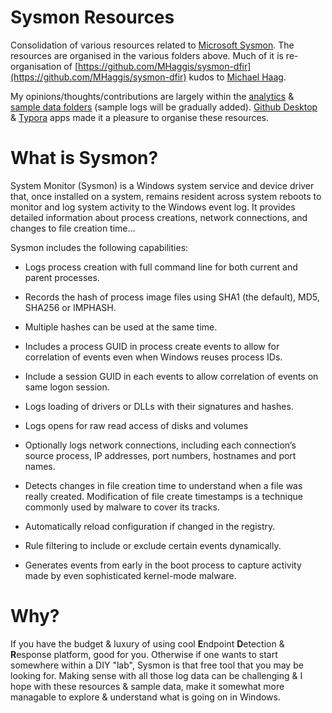 # Sysmon Resources
Consolidation of various resources related to [Microsoft Sysmon](https://docs.microsoft.com/en-us/sysinternals/downloads/sysmon). The resources are organised in the various folders above. Much of it is re-organisation of [https://github.com/MHaggis/sysmon-dfir](https://github.com/MHaggis/sysmon-dfir) kudos to [Michael Haag](https://github.com/MHaggis). 

My opinions/thoughts/contributions are largely within the [analytics](https://github.com/jymcheong/SysmonResources/tree/master/5.%20Threat%20Analytics) & [sample data folders](https://github.com/jymcheong/SysmonResources/tree/master/6.%20Sample%20Data) (sample logs will be gradually added). [Github Desktop](https://desktop.github.com) & [Typora](https://typora.io) apps made it a pleasure to organise these resources.

# What is Sysmon?
System Monitor (Sysmon) is a Windows system service and device driver that, once installed on a system, remains resident across system reboots to monitor and log system activity to the Windows event log. It provides detailed information about process creations, network connections, and changes to file creation time...

Sysmon includes the following capabilities:

* Logs process creation with full command line for both current and parent processes.

*  Records the hash of process image files using SHA1 (the default), MD5, SHA256 or IMPHASH.

* Multiple hashes can be used at the same time.
* Includes a process GUID in process create events to allow for correlation of events even when Windows reuses process IDs.
* Include a session GUID in each events to allow correlation of events on same logon session.
* Logs loading of drivers or DLLs with their signatures and hashes.
* Logs opens for raw read access of disks and volumes
* Optionally logs network connections, including each connection’s source process, IP addresses, port numbers, hostnames and port names.
* Detects changes in file creation time to understand when a file was really created. Modification of file create timestamps is a technique commonly used by malware to cover its tracks.
* Automatically reload configuration if changed in the registry.
* Rule filtering to include or exclude certain events dynamically.
* Generates events from early in the boot process to capture activity made by even sophisticated kernel-mode malware.

# Why?

If you have the budget & luxury of using cool **E**ndpoint **D**etection & **R**esponse platform, good for you. Otherwise if one wants to start somewhere within a DIY "lab", Sysmon is that free tool that you may be looking for. Making sense with all those log data can be challenging & I hope with these resources & sample data, make it somewhat more managable to explore & understand what is going on in Windows.
